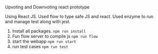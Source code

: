 Upvoting and Downvoting react prototype 

Using React JS.
Used flow to type safe JS and react. 
Used enzyme to run and manage test along with jest.


1. Install all packages. ```npm run install```
2. Fun flow server to compile js ```npm run flow```
3. start the webapp ```npm run start```
4. run test cases ```npm run test```

